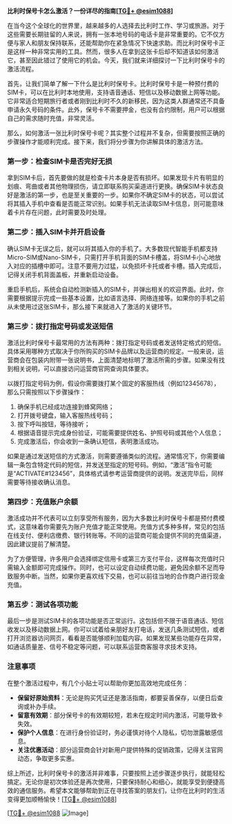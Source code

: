 **比利时保号卡怎么激活？一份详尽的指南[[TG💪+ @esim1088](https://t.me/s/esim1088)]**

在当今这个全球化的世界里，越来越多的人选择去比利时工作、学习或旅游。对于这些需要长期驻留的人来说，拥有一张本地号码的电话卡是非常重要的。它不仅方便与家人和朋友保持联系，还能帮助你在紧急情况下快速求助。而比利时保号卡正是这样一种非常实用的工具。然而，很多人在拿到这张卡后却不知道该如何激活它，甚至因此错过了使用它的机会。今天，我们就来详细探讨一下比利时保号卡的激活流程。

首先，让我们简单了解一下什么是比利时保号卡。比利时保号卡是一种预付费的SIM卡，可以在比利时本地使用，支持语音通话、短信以及移动数据上网等功能。它非常适合短期旅行者或者刚到比利时不久的新移民，因为这类人群通常还不具备申请永久号码的条件。此外，保号卡不需要押金，也没有合约限制，用户可以根据自己的需求随时充值，非常灵活。

那么，如何激活一张比利时保号卡呢？其实整个过程并不复杂，但需要按照正确的步骤操作才能顺利完成。接下来，我们将分步骤为你讲解具体的激活方法。

### **第一步：检查SIM卡是否完好无损**

拿到SIM卡后，首先要做的就是检查卡片本身是否有损坏。如果发现卡片有明显的划痕、弯曲或者其他物理损伤，请立即联系购买渠道进行更换。确保SIM卡状态良好是激活的第一步，也是至关重要的一步。如果你不确定SIM卡的状态，可以尝试将其插入手机中查看是否能正常识别。如果手机无法读取SIM卡信息，则可能意味着卡片存在问题，此时需要及时处理。

### **第二步：插入SIM卡并开启设备**

确认SIM卡无误之后，就可以将其插入你的手机了。大多数现代智能手机都支持Micro-SIM或Nano-SIM卡，只需打开手机背面的SIM卡槽盖，将SIM卡小心地放入对应的插槽中即可。注意不要用力过猛，以免损坏卡托或者卡槽。插入完成后，记得关闭手机背面盖板，并重新启动设备。

重启手机后，系统会自动检测新插入的SIM卡，并弹出相关的欢迎界面。此时，你需要根据提示完成一些基本设置，比如语言选择、网络连接等。如果你的手机之前从未使用过这张SIM卡，那么接下来就进入了激活的关键环节。

### **第三步：拨打指定号码或发送短信**

激活比利时保号卡最常用的方法有两种：拨打指定号码或者发送特定格式的短信。具体采用哪种方式取决于你所购买的SIM卡品牌以及运营商的规定。一般来说，运营商会在包装内附带一张说明书，上面清楚地标明了激活所需的步骤。如果没有找到相关说明，可以直接访问运营商官网查询具体要求。

以拨打指定号码为例，假设你需要拨打某个固定的客服热线（例如12345678），那么只需按照以下步骤操作：

1. 确保手机已经成功连接到蜂窝网络；
2. 打开拨号键盘，输入客服热线号码；
3. 按下呼叫按钮，等待接听；
4. 根据语音提示完成身份验证，可能需要提供姓名、护照号码或其他个人信息；
5. 完成激活后，你会收到一条确认短信，表明激活成功。

如果是通过发送短信的方式激活，则需要遵循类似的流程。通常情况下，你需要编辑一条包含特定代码的短信，并发送至指定的短号码。例如，“激活”指令可能是“ACTIVATE#123456”，具体格式请参考运营商提供的说明。发送完毕后，同样需要等待接收确认消息。

### **第四步：充值账户余额**

激活成功并不代表可以立刻享受所有服务，因为大多数比利时保号卡都是预付费模式，这意味着你需要先为账户充值才能正常使用。充值方式多种多样，常见的包括在线支付、便利店缴费、银行转账等。不同的运营商可能会提供不同的充值渠道，因此建议提前了解清楚。

为了方便管理，许多用户会选择绑定信用卡或第三方支付平台，这样每次充值时只需输入金额即可完成操作。同时，也可以设定自动续费功能，避免因余额不足而导致服务中断。当然，如果你更喜欢线下交易，也可以前往当地的合作商户进行现金充值。

### **第五步：测试各项功能**

最后一步是测试SIM卡的各项功能是否正常运行。这包括但不限于语音通话、短信收发以及移动数据上网。你可以试着给亲朋好友打电话，发送几条测试短信，或者打开浏览器访问网页，看看是否能够顺利加载内容。如果发现某些功能存在异常，如通话质量差、信号不稳定等问题，可以联系运营商客服寻求技术支持。

### **注意事项**

在整个激活过程中，有几个小贴士可以帮助你更加高效地完成任务：

- **保留好原始资料**：无论是购买凭证还是激活指南，都要妥善保存，以便日后查询或补办手续。
- **留意有效期**：部分保号卡的有效期较短，若未在规定时间内激活，可能导致卡失效。
- **保护个人信息**：在进行身份验证时，务必谨慎对待个人隐私，切勿泄露敏感信息。
- **关注优惠活动**：部分运营商会针对新用户提供特殊的促销政策，记得关注官网动态，争取更多实惠。

综上所述，比利时保号卡的激活并非难事，只要按照上述步骤逐步执行，就能轻松搞定。无论你是初次体验还是再次使用，只要保持耐心和细心，就能享受到便捷高效的通信服务。希望本文能够帮助到正在寻找答案的朋友们，让你在比利时的生活变得更加顺畅愉快！[[TG💪+ @esim1088](https://t.me/s/esim1088)]

[[TG💪+ @esim1088](https://t.me/s/esim1088) ![Image](https://i.postimg.cc/4NQfJmqS/Snipaste-2025-05-13-00-14-12.png)]
